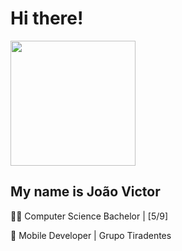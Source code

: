 # Hi there! 
<img width = 200 height = 200 src = "https://media.giphy.com/media/ASd0Ukj0y3qMM/giphy.gif">

## My name is João Victor

🧑‍💻 Computer Science Bachelor | [5/9]

📱 Mobile Developer | Grupo Tiradentes

